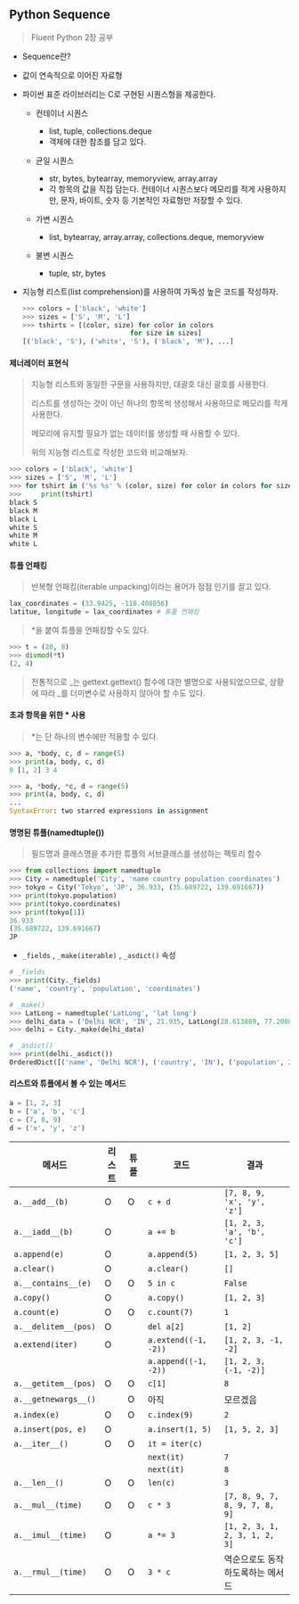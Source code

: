 ## Python Sequence

> Fluent Python 2장 공부

- Sequence란?
  
- 값이 연속적으로 이어진 자료형
  
- 파이썬 표준 라이브러리는 C로 구현된 시퀀스형을 제공한다.

  - 컨테이너 시퀀스
    - list, tuple, collections.deque
    - 객체에 대한 참조를 담고 있다.

  - 균일 시퀀스
    - str, bytes, bytearray, memoryview, array.array
    - 각 항목의 값을 직접 담는다. 컨테이너 시퀀스보다 메모리를 적게 사용하지만, 문자, 바이트, 숫자 등 기본적인 자료형만 저장할 수 있다.

  - 가변 시퀀스
    - list, bytearray, array.array, collections.deque, memoryview
  - 불변 시퀀스
    - tuple, str, bytes

- 지능형 리스트(list comprehension)를 사용하여 가독성 높은 코드를 작성하자.

  ```python
  >>> colors = ['black', 'white']
  >>> sizes = ['S', 'M', 'L']
  >>> tshirts = [(color, size) for color in colors
              				 for size in sizes]
  [('black', 'S'), ('white', 'S'), ('black', 'M'), ...]
  ```

#### 제너레이터 표현식

> 지능형 리스트와 동일한 구문을 사용하지만, 대괄호 대신 괄호를 사용한다.
>
> 리스트를 생성하는 것이 아닌 하나의 항목씩 생성해서 사용하므로 메모리를 적게 사용한다.
>
> 메모리에 유지할 필요가 없는 데이터를 생성할 때 사용할 수 있다.
>
> 위의 지능형 리스트로 작성한 코드와 비교해보자.

```python
>>> colors = ['black', 'white']
>>> sizes = ['S', 'M', 'L']
>>> for tshirt in ('%s %s' % (color, size) for color in colors for size in sizes):
>>>     print(tshirt)
black S
black M
black L
white S
white M
white L
```



#### 튜플 언패킹

> 반복형 언패킹(iterable unpacking)이라는 용어가 점점 인기를 끌고 있다.

```python
lax_coordinates = (33.9425, -118.408056)
latitue, longitude = lax_coordinates # 튜플 언패킹
```

> *을 붙여 튜플을 언패킹할 수도 있다.

```python
>>> t = (20, 8)
>>> divmod(*t)
(2, 4)
```

> 전통적으로 _는 gettext.gettext() 함수에 대한 별명으로 사용되었으므로, 상황에 따라 _를 더미변수로 사용하지 않아야 할 수도 있다.



#### 초과 항목을 위한 * 사용

> *는 단 하나의 변수에만 적용할 수 있다.

```python
>>> a, *body, c, d = range(5)
>>> print(a, body, c, d)
0 [1, 2] 3 4
```

```python
>>> a, *body, *c, d = range(5)
>>> print(a, body, c, d)
...
SyntaxError: two starred expressions in assignment
```



#### 명명된 튜플(namedtuple())

> 필드명과 클래스명을 추가한 튜플의 서브클래스를 생성하는 팩토리 함수

```python
>>> from collections import namedtuple
>>> City = namedtuple('City', 'name country population coordinates')
>>> tokyo = City('Tokyo', 'JP', 36.933, (35.689722, 139.691667))
>>> print(tokyo.population)
>>> print(tokyo.coordinates)
>>> print(tokyo[1])
36.933
(35.689722, 139.691667)
JP
```

- `_fields` , `_make(iterable)` , `_asdict()` 속성

```python
# _fields
>>> print(City._fields)
('name', 'country', 'population', 'coordinates')

# _make()
>>> LatLong = namedtuple('LatLong', 'lat long')
>>> delhi_data = ('Delhi NCR', 'IN', 21.935, LatLong(28.613889, 77.208889))
>>> delhi = City._make(delhi_data)

# _asdict()
>>> print(delhi._asdict())
OrderedDict([('name', 'Delhi NCR'), ('country', 'IN'), ('population', 21.935), ('coordinates', LatLong(lat=28.613889, long=77.208889))])
```



#### 리스트와 튜플에서 볼 수 있는 메서드

```python
a = [1, 2, 3]
b = ['a', 'b', 'c']
c = (7, 8, 9)
d = ('x', 'y', 'z')
```

| 메서드               | 리스트 | 튜플 | 코드                 | 결과                             |
| -------------------- | ------ | ---- | -------------------- | -------------------------------- |
| `a.__add__(b)`       | O      | O    | `c + d`              | `[7, 8, 9, 'x', 'y', 'z']`       |
| `a.__iadd__(b)`      | O      |      | `a += b`             | `[1, 2, 3, 'a', 'b', 'c']`       |
| `a.append(e)`        | O      |      | `a.append(5)`        | `[1, 2, 3, 5]`                   |
| `a.clear()`          | O      |      | `a.clear()`          | `[]`                             |
| `a.__contains__(e)`  | O      | O    | `5 in c`             | `False`                          |
| `a.copy()`           | O      |      | `a.copy()`           | `[1, 2, 3]`                      |
| `a.count(e)`         | O      | O    | `c.count(7)`         | `1`                              |
| `a.__delitem__(pos)` | O      |      | `del a[2]`           | `[1, 2]`                         |
| `a.extend(iter)`     | O      |      | `a.extend((-1, -2))` | `[1, 2, 3, -1, -2]`              |
|                      |        |      | `a.append((-1, -2))` | `[1, 2, 3, (-1, -2)]`            |
| `a.__getitem__(pos)` | O      | O    | `c[1]`               | `8`                              |
| `a.__getnewargs__()` |        | O    | 아직                 | 모르겠음                         |
| `a.index(e)`         | O      | O    | `c.index(9)`         | `2`                              |
| `a.insert(pos, e)`   | O      |      | `a.insert(1, 5)`     | `[1, 5, 2, 3]`                   |
| `a.__iter__()`       | O      | O    | `it = iter(c)`       |                                  |
|                      |        |      | `next(it)`           | `7`                              |
|                      |        |      | `next(it)`           | `8`                              |
| `a.__len__()`        | O      | O    | `len(c)`             | `3`                              |
| `a.__mul__(time)`    | O      | O    | `c * 3`              | `[7, 8, 9, 7, 8, 9, 7, 8, 9]`    |
| `a.__imul__(time)`   | O      |      | `a *= 3`             | `[1, 2, 3, 1, 2, 3, 1, 2, 3]`    |
| `a.__rmul__(time)`   | O      | O    | `3 * c`              | 역순으로도 동작하도록하는 메서드 |

